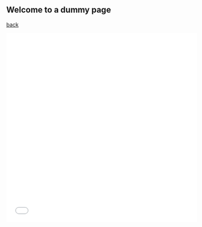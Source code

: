 

## Welcome to a dummy page

[back](./)

<iframe src="/assets/img/anscombe.html"
    sandbox="allow-same-origin allow-scripts"
    width="100%"
    height="500"
    scrolling="no"
    seamless="seamless"
    frameborder="0">
</iframe>
